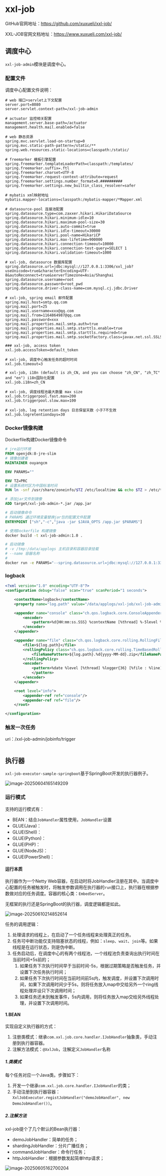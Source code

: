 # xxl-job

GitHub官网地址：https://github.com/xuxueli/xxl-job/

XXL-JOB官网文档地址：https://www.xuxueli.com/xxl-job/



## 调度中心

`xxl-job-admin`模块是调度中心。



### 配置文件

调度中心配置文件说明：

~~~properties
# web 端口+servlet上下文配置
server.port=8080
server.servlet.context-path=/xxl-job-admin

# actuator 监控相关配置
management.server.base-path=/actuator
management.health.mail.enabled=false

# web 静态资源
spring.mvc.servlet.load-on-startup=0
spring.mvc.static-path-pattern=/static/**
spring.web.resources.static-locations=classpath:/static/

# freemarker 模板引擎配置
spring.freemarker.templateLoaderPath=classpath:/templates/
spring.freemarker.suffix=.ftl
spring.freemarker.charset=UTF-8
spring.freemarker.request-context-attribute=request
spring.freemarker.settings.number_format=0.##########
spring.freemarker.settings.new_builtin_class_resolver=safer

# mybatis xml映射地址
mybatis.mapper-locations=classpath:/mybatis-mapper/*Mapper.xml

# datasource-pool 连接池配置
spring.datasource.type=com.zaxxer.hikari.HikariDataSource
spring.datasource.hikari.minimum-idle=10
spring.datasource.hikari.maximum-pool-size=30
spring.datasource.hikari.auto-commit=true
spring.datasource.hikari.idle-timeout=30000
spring.datasource.hikari.pool-name=HikariCP
spring.datasource.hikari.max-lifetime=900000
spring.datasource.hikari.connection-timeout=10000
spring.datasource.hikari.connection-test-query=SELECT 1
spring.datasource.hikari.validation-timeout=1000

# xxl-job, datasource 数据库配置
spring.datasource.url=jdbc:mysql://127.0.0.1:3306/xxl_job?useUnicode=true&characterEncoding=UTF-8&autoReconnect=true&serverTimezone=Asia/Shanghai
spring.datasource.username=root
spring.datasource.password=root_pwd
spring.datasource.driver-class-name=com.mysql.cj.jdbc.Driver

# xxl-job, spring email 邮件配置
spring.mail.host=smtp.qq.com
spring.mail.port=25
spring.mail.username=xxx@qq.com
spring.mail.from=1164864987@qq.com
spring.mail.password=xxx
spring.mail.properties.mail.smtp.auth=true
spring.mail.properties.mail.smtp.starttls.enable=true
spring.mail.properties.mail.smtp.starttls.required=true
spring.mail.properties.mail.smtp.socketFactory.class=javax.net.ssl.SSLSocketFactory

### xxl-job, access token
xxl.job.accessToken=default_token

# xxl-job, 调度中心触发任务的超时时间
xxl.job.timeout=3

# xxl-job, i18n (default is zh_CN, and you can choose "zh_CN", "zh_TC" and "en") i18n国际化配置
xxl.job.i18n=zh_CN

# xxl-job, 调度线程池最大数量 max size
xxl.job.triggerpool.fast.max=200
xxl.job.triggerpool.slow.max=100

# xxl-job, log retention days 日志保留天数 小于7不生效
xxl.job.logretentiondays=30

~~~



### Docker镜像构建

Dockerfile构建Docker镜像命令

~~~dockerfile
# jre运行环境
FROM openjdk:8-jre-slim
# 镜像创建者
MAINTAINER ouyangcm

ENV PARAMS=""

ENV TZ=PRC
# 设置系统时区为中国标准时间
RUN ln -snf /usr/share/zoneinfo/$TZ /etc/localtime && echo $TZ > /etc/timezone

# 添加jar文件到镜像
ADD target/xxl-job-admin-*.jar /app.jar

# 启动镜像命令
# PARAMS 通过环境变量替换jar包的配置文件配置
ENTRYPOINT ["sh","-c","java -jar $JAVA_OPTS /app.jar $PARAMS"]

~~~



~~~bash
# 使用Dockerfile 构建镜像
docker build -t xxl-job-admin:1.0 .

# 启动镜像
# -v /tmp:/data/applogs 主机目录和容器目录挂载
# --name 容器名称
# 
docker run -e PARAMS="--spring.datasource.url=jdbc:mysql://127.0.0.1:3306/xxl_job?useUnicode=true&characterEncoding=UTF-8&autoReconnect=true&serverTimezone=Asia/Shanghai" -p 8080:8080 -v /tmp:/data/applogs --name xxl-job-admin  -d xxl-job-admin:1.0

~~~



### logback

~~~xml
<?xml version="1.0" encoding="UTF-8"?>
<configuration debug="false" scan="true" scanPeriod="1 seconds">

    <contextName>logback</contextName>
    <property name="log.path" value="/data/applogs/xxl-job/xxl-job-admin.log"/>

    <appender name="console" class="ch.qos.logback.core.ConsoleAppender">
        <encoder>
            <pattern>%d{HH:mm:ss.SSS} %contextName [%thread] %-5level %logger{36} - %msg%n</pattern>
        </encoder>
    </appender>

    <appender name="file" class="ch.qos.logback.core.rolling.RollingFileAppender">
        <file>${log.path}</file>
        <rollingPolicy class="ch.qos.logback.core.rolling.TimeBasedRollingPolicy">
            <fileNamePattern>${log.path}.%d{yyyy-MM-dd}.zip</fileNamePattern>
        </rollingPolicy>
        <encoder>
            <pattern>%date %level [%thread] %logger{36} [%file : %line] %msg%n
            </pattern>
        </encoder>
    </appender>

    <root level="info">
        <appender-ref ref="console"/>
        <appender-ref ref="file"/>
    </root>

</configuration>

~~~



### 触发一次任务

uri：/xxl-job-admin/jobinfo/trigger

~~~json


~~~





## 执行器

`xxl-job-executor-sample-springboot`基于SpringBoot开发的执行器例子。

![image-20250604165149209](http://47.101.155.205/image-20250604165149209.png)



### 运行模式

支持的运行模式有：

- BEAN：结合`JobHandler`属性使用，`JobHandler`设置
- GLUE(Java)：
- GLUE(Shell)：
- GLUE(Python)：
- GLUE(PHP)：
- GLUE(NodeJS)：
- GLUE(PowerShell)：



#### 运行本质

执行器作为一个Netty Web容器，在启动时将JobHandler注册在其中。当调度中心配置的任务被触发时，将触发参数调用在执行器的`run`接口上，执行器在根据参数做对应的任务调度。容器的核心类：`EmbedServer`。

无框架的执行还是SpringBoot的执行器，调度逻辑都是如此。

![image-20250610214852614](Http://47.101.155.205/image-20250610214852614.png)



任务的调用逻辑：

1. 处理请求的线程上，在启动了一个任务线程来处理真正的任务。
2. 任务可中断功能仅支持阻塞状态的线程，例如：`sleep`、`wait`、`join`等。如果线程是在运行状态，则是伪中断。
3. 任务启动后，在调度中心的有两个线程池，一个线程池负责查询出执行时间在当前时间+5s前的；
   1. 如果任务下次执行时间早于当前时间-5s，根据过期策略是否触发任务，并设置下次任务执行时间；
   2. 如果任务下次执行时间在当前时间前5s内，触发调度，并设置下次调用时间，如果下次调用时间少于5s，则将任务放入map中交给另外一个ring线程处理并设只下次调用时间；
   3. 如果任务还未到触发事件，5s内调用，则将任务放入map交给另外线程处理，并设置下次调用时间。





#### 1.BEAN

实现自定义执行器的方式：

1. 注册类模式：继承`com.xxl.job.core.handler.IJobHandler`抽象类，手动注册到执行器容器。
2. 注解方法模式：`@XxlJob`，注解定义`JobHandler`名称



##### 1.类模式

每个任务对应一个Java类。步骤如下：

1. 开发一个继承`com.xxl.job.core.handler.IJobHandler`的类；
2. 手动注册到执行器容器：`XxlJobExecutor.registJobHandler("demoJobHandler", new DemoJobHandler())`。



##### 2.注解方法

xxl-job提个了几个默认的Bean执行器：

- demoJobHandler：简单的任务；
- shardingJobHandler：分片广播任务；
- commandJobHandler：命令行任务；
- httpJobHandler：根据参数发起简单http请求；



![image-20250605162700204](http://47.101.155.205/image-20250605162700204.png)





